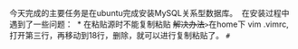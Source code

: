   今天完成的主要任务是在ubuntu完成安装MySQL关系型数据库。
  在安装过程中遇到了一些问题：
  * 在粘贴源时不能复制粘贴 ~~解决办法~~`>`在home下 vim .vimrc,打开第三行，再移动到18行，删除，就可以进行复制粘贴了。
`#`
